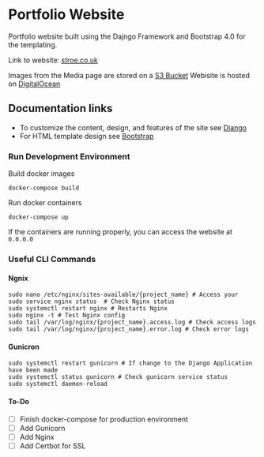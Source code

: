 # Portfolio Website

Portfolio website built using the Dajngo Framework and Bootstrap 4.0 for the templating.

Link to website: [stroe.co.uk](https://stroe.co.uk)

Images from the Media page are stored on a [S3 Bucket](https://aws.amazon.com/s3/)
Webisite is hosted on [DigitalOcean](https://www.digitalocean.com/)

## Documentation links

* To customize the content, design, and features of the site see [Django](https://docs.djangoproject.com/)
* For HTML template design see [Bootstrap](https://getbootstrap.com/)

### Run Development Environment

Build docker images
```
docker-compose build
```

Run docker containers
```
docker-compose up
```

If the containers are running properly, you can access the website at `0.0.0.0`

### Useful CLI Commands

#### Ngnix
```
sudo nano /etc/nginx/sites-available/{project_name} # Access your 
sudo service nginx status  # Check Nginx status
sudo systemctl restart nginx # Restarts Nginx
sudo nginx -t # Test Nginx config
sudo tail /var/log/nginx/{project_name}.access.log # Check access logs
sudo tail /var/log/nginx/{project_name}.error.log # Check error logs
```
#### Gunicron
```
sudo systemctl restart gunicorn # If change to the Django Application have been made
sudo systemctl status gunicorn # Check gunicorn service status
sudo systemctl daemon-reload
```

#### To-Do

- [ ] Finish docker-compose for production environment
- [ ] Add Gunicorn
- [ ] Add Nginx
- [ ] Add Certbot for SSL
